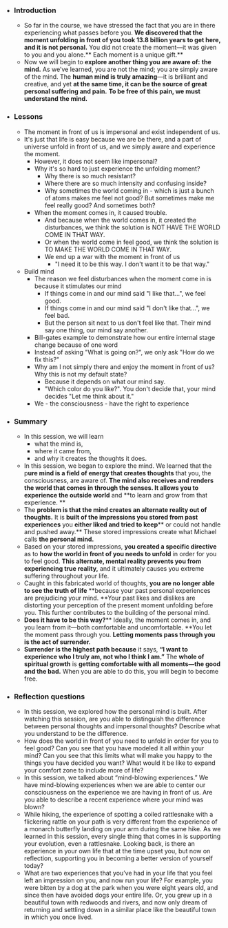 - ### Introduction
    - So far in the course, we have stressed the fact that you are in there experiencing what passes before you. **We discovered that the moment unfolding in front of you took 13.8 billion years to get here, and it is not personal.** You did not create the moment—it was given to you and you alone.** Each moment is a unique gift.**
    - Now we will begin to **explore another thing you are aware of:** **the mind.** As we’ve learned, you are not the mind; you are simply aware of the mind. The **human mind is truly amazing**—it is brilliant and creative, and yet **at the same time, it can be the source of great personal suffering and pain.** **To be free of this pain, we must understand the mind.** 
- ### Lessons
    - The moment in front of us is impersonal and exist independent of us.
    - It's just that life is easy because we are be there, and a part of universe unfold in front of us, and we simply aware and experience the moment.
        - However, it does not seem like impersonal?
        - Why it's so hard to just experience the unfolding moment?
            - Why there is so much resistant?
            - Where there are so much intensity and confusing inside?
            - Why sometimes the world coming in - which is just a bunch of atoms makes me feel not good? But sometimes make me feel really good? And sometimes both?
        - When the moment comes in, it caused trouble. 
            - And because when the world comes in, it created the disturbances, we think the solution is NOT HAVE THE WORLD COME IN THAT WAY. 
            - Or when the world come in feel good, we think the solution is TO MAKE THE WORLD COME IN THAT WAY.
            - We end up a war with the moment in front of us
                - "I need it to be this way. I don't want it to be that way."
    - Build mind
        - The reason we feel disturbances when the moment come in is because it stimulates our mind
            - If things come in and our mind said "I like that...", we feel good.
            - If things come in and our mind said "I don't like that...", we feel bad.
            - But the person sit next to us don't feel like that. Their mind say one thing, our mind say another.
        - Bill-gates example to demonstrate how our entire internal stage change because of one word
        - Instead of asking "What is going on?", we only ask "How do we fix this?"
        - Why am I not simply there and enjoy the moment in front of us? Why this is not my default state?
            - Because it depends on what our mind say.
            - "Which color do you like?". You don't decide that, your mind decides "Let me think about it."
        - We - the consciousness - have the right to experience 
- ### Summary
    - In this session, we will learn 
        - what the mind is, 
        - where it came from, 
        - and why it creates the thoughts it does.
    - In this session, we began to explore the mind. We learned that the p**ure mind is a field of energy that creates thoughts** that you, the consciousness, are aware of. **The mind also receives and renders the world that comes in through the senses. **It** allows you to experience the outside world** and **to learn and grow from that experience. **
    - The **problem is that the mind creates an alternate reality out of thoughts.** It is **built of the impressions you stored from past experiences** you **either liked and tried to keep**** or could not handle and pushed away.** These stored impressions create what Michael calls **the personal mind.**
    - Based on your stored impressions, **you created a specific directive** as to **how the world in front of you needs to unfold** in order for you to feel good. **This alternate, mental reality prevents you from experiencing true reality,** and it ultimately causes you extreme suffering throughout your life. 
    - Caught in this fabricated world of thoughts, **you are no longer able to see the truth of life** **because your past personal experiences are prejudicing your mind. **Your past likes and dislikes are distorting your perception of the present moment unfolding before you. This further contributes to the building of the personal mind.
    - **Does it have to be this way?**** Ideally, the moment comes in, and you learn from it—both comfortable and uncomfortable. **You let the moment pass through you. **Letting moments pass through you is the act of surrender.**
    - **Surrender is the highest path because** it says, **“I want to experience who I truly am, not who I think I am.”** The **whole of spiritual growth** is **getting comfortable with all moments—the good and the bad.** When you are able to do this, you will begin to become free.
- ### Reflection questions
    - In this session, we explored how the personal mind is built. After watching this session, are you able to distinguish the difference between personal thoughts and impersonal thoughts? Describe what you understand to be the difference.
    - How does the world in front of you need to unfold in order for you to feel good? Can you see that you have modeled it all within your mind? Can you see that this limits what will make you happy to the things you have decided you want? What would it be like to expand your comfort zone to include more of life?
    - In this session, we talked about “mind-blowing experiences.” We have mind-blowing experiences when we are able to center our consciousness on the experience we are having in front of us. Are you able to describe a recent experience where your mind was blown?
    - While hiking, the experience of spotting a coiled rattlesnake with a flickering rattle on your path is very different from the experience of a monarch butterfly landing on your arm during the same hike. As we learned in this session, every single thing that comes in is supporting your evolution, even a rattlesnake. Looking back, is there an experience in your own life that at the time upset you, but now on reflection, supporting you in becoming a better version of yourself today?
    - What are two experiences that you’ve had in your life that you feel left an impression on you, and now run your life? For example, you were bitten by a dog at the park when you were eight years old, and since then have avoided dogs your entire life. Or, you grew up in a beautiful town with redwoods and rivers, and now only dream of returning and settling down in a similar place like the beautiful town in which you once lived.
